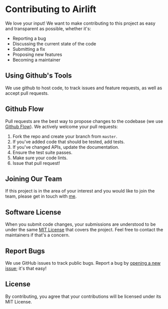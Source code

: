 # Contributing to Airlift
We love your input! We want to make contributing to this project as easy and transparent as possible, whether it's:

- Reporting a bug
- Discussing the current state of the code
- Submitting a fix
- Proposing new features
- Becoming a maintainer

## Using Github's Tools
We use github to host code, to track issues and feature requests, as well as accept pull requests.

## Github Flow
Pull requests are the best way to propose changes to the codebase (we use [Github Flow](https://docs.github.com/en/get-started/quickstart/github-flow)). We actively welcome your pull requests:

1. Fork the repo and create your branch from `master`.
2. If you've added code that should be tested, add tests.
3. If you've changed APIs, update the documentation.
4. Ensure the test suite passes.
5. Make sure your code lints.
6. Issue that pull request!

## Joining Our Team
If this project is in the area of your interest and you would like to join the team, please get in touch with [me](https://twitter.com/IAmVigneswaran).

## Software License
When you submit code changes, your submissions are understood to be under the same [MIT License](http://choosealicense.com/licenses/mit/) that covers the project. Feel free to contact the maintainers if that's a concern.

## Report Bugs
We use GitHub issues to track public bugs. Report a bug by [opening a new issue](https://github.com/TheAcharya/Airlift/issues); it's that easy!

## License
By contributing, you agree that your contributions will be licensed under its MIT License.
